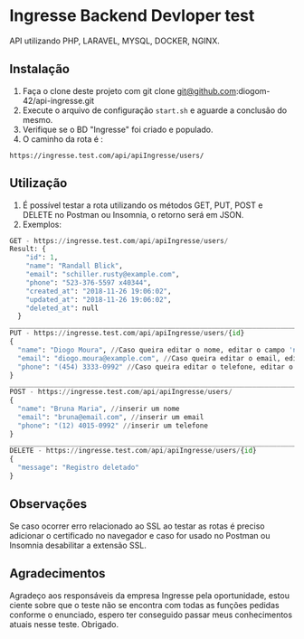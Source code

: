 # Ingresse Backend Devloper test

API utilizando PHP, LARAVEL, MYSQL, DOCKER, NGINX.

## Instalação

1. Faça o clone deste projeto com git clone git@github.com:diogom-42/api-ingresse.git
2. Execute o arquivo de configuração `start.sh` e aguarde a conclusão do mesmo.
3. Verifique se o BD "Ingresse" foi criado e populado.
4. O caminho da rota é : 

```site
https://ingresse.test.com/api/apiIngresse/users/
```

## Utilização
1. É possível testar a rota utilizando os métodos GET, PUT, POST e DELETE no Postman ou Insomnia, o retorno será em JSON.
2. Exemplos:

```python
GET - https://ingresse.test.com/api/apiIngresse/users/
Result: {
    "id": 1,
    "name": "Randall Blick",
    "email": "schiller.rusty@example.com",
    "phone": "523-376-5597 x40344",
    "created_at": "2018-11-26 19:06:02",
    "updated_at": "2018-11-26 19:06:02",
    "deleted_at": null
  }
______________________________________________________________________________________________________
PUT - https://ingresse.test.com/api/apiIngresse/users/{id}
{
  "name": "Diogo Moura", //Caso queira editar o nome, editar o campo 'name'
  "email": "diogo.moura@example.com", //Caso queira editar o email, editar o campo 'email'
  "phone": "(454) 3333-0992" //Caso queira editar o telefone, editar o campo 'phone'
}
______________________________________________________________________________________________________
POST - https://ingresse.test.com/api/apiIngresse/users/
{
  "name": "Bruna Maria", //inserir um nome
  "email": "bruna@email.com", //inserir um email
  "phone": "(12) 4015-0992" //inserir um telefone
}
______________________________________________________________________________________________________
DELETE - https://ingresse.test.com/api/apiIngresse/users/{id}
{
  "message": "Registro deletado"
}

```

## Observações
Se caso ocorrer erro relacionado ao SSL ao testar as rotas é preciso adicionar o certificado no navegador e caso for usado no Postman ou Insomnia desabilitar a extensão SSL.

## Agradecimentos
Agradeço aos responsáveis da empresa Ingresse pela oportunidade, estou ciente sobre que o teste não se encontra com todas as funções pedidas conforme o enunciado, espero ter conseguido passar meus conhecimentos atuais nesse teste. Obrigado.